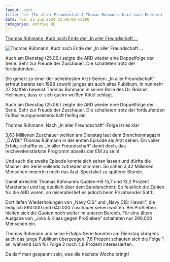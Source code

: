 ```yaml
---
layout: post
title: "🔥🔥 [In aller Freundschaft] Thomas Rühmann: Kurz nach Ende der „In aller Freundschaft ..."
date: Tue, 25 Jun 2024 22:00:00 +0200
categories: entries DE
---
```

[Thomas Rühmann: Kurz nach Ende der „In aller Freundschaft ...](https://www.derwesten.de/panorama/promi-tv/thomas-ruehmann-in-aller-freundschaft-ard-quoten-id301024014.html)

![Thomas Rühmann: Kurz nach Ende der „In aller Freundschaft ...](https://www.derwesten.de/wp-content/uploads/sites/8/2024/06/1-in-aller-freundschaft-2016-e1719406773635.jpg)

Auch am Dienstag (25.06.) zeigte die ARD wieder eine Doppelfolge der Serie. Sehr zur Freude der Zuschauer. Die schalteten trotz der fortlaufenden ...

Sie gehört zu einer der beliebtesten Arzt-Serien: „In aller Freundschaft“ erfreut bereits seit 1998 sowohl junges als auch altes Publikum. In nunmehr 27 Staffeln beweist Thomas Rühmann in seiner Rolle des Dr. Roland Heilmann, dass er sich gut im weißen Kittel schlägt.

Auch am Dienstag (25.06.) zeigte die ARD wieder eine Doppelfolge der Serie. Sehr zur Freude der Zuschauer. Die schalteten trotz der fortlaufenden Fußballeuropameisterschaft fleißig ein.

Thomas Rühmann: Nach „In aller Freundschaft“-Folge ist es klar

3,63 Millionen Zuschauer wollten am Dienstag laut dem Branchenmagazin „DWDL“ Thomas Rühmann in der ersten Episode als Arzt sehen. Ein voller Erfolg, schaffte es „In aller Freundschaft“ damit doch, das reichweitenstärkste Programm abseits der EM zu sein!

Und auch die zweite Episode konnte sich sehen lassen und dürfte die Macher der Serie vollends zufrieden stimmen. So sahen 3,42 Millionen Menschen immerhin noch das Arzt-Spektakel zu späterer Stunde.

Damit erreichte Thomas Rühmanns Quoten-Hit 15,7 und 13,2 Prozent Marktanteil und lag deutlich über dem Senderschnitt. So feierlich die Zahlen für die ARD waren, so miserabel lief es jedoch beim Privatsender Sat.1.

Dort liefen Wiederholungen von „Navy CIS“ und „Navy CIS: Hawaii“, die lediglich 890.000 und 640.000 Zuschauer sehen wollten. Bei ProSieben hielten sich die Quoten noch weiter im unteren Bereich. Für eine ältere Ausgabe von „Joko & Klaas gegen ProSieben“ schalteten nur 290.000 Menschen ein.

Thomas Rühmann und seine Erfolgs-Serie konnten am Dienstag übrigens auch das junge Publikum überzeugen. 7,6 Prozent schauten sich die Folge 1 an, während sich für Folge 2 noch 4,8 Prozent interessierten.

Da darf man gespannt sein, was die nächste Woche bringt!

